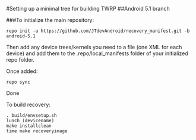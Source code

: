 #Setting up a minimal tree for building TWRP
##Android 5.1 branch

###To initialize the main repository:

````
repo init -u https://github.com/JTdevAndroid/recovery_manifest.git -b android-5.1
````
Then add any device trees/kernels you need to a file (one XML for each device) and add them to the .repo/local_manifests folder of your initialized repo folder.

Once added:
````
repo sync
````
Done

To build recovery:
````
. build/envsetup.sh
lunch (devicename)
make installclean
time make recoveryimage
````
